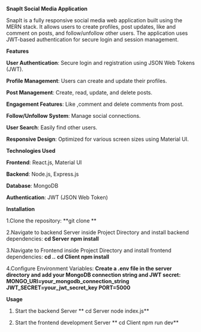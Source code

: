 **SnapIt Social Media Application**

SnapIt is a fully responsive social media web application built using the MERN stack. It allows users to create profiles, post updates, like and comment on posts, and follow/unfollow other users. 
The application uses JWT-based authentication for secure login and session management.


**Features**

**User Authentication**: Secure login and registration using JSON Web Tokens (JWT).

**Profile Management**: Users can create and update their profiles.

**Post Management**: Create, read, update, and delete posts.

**Engagement Features**: Like ,comment and delete comments from post.

**Follow/Unfollow System**: Manage social connections.

**User Search**: Easily find other users.

**Responsive Design**: Optimized for various screen sizes using Material UI.


**Technologies Used**

**Frontend**: React.js, Material UI

**Backend**: Node.js, Express.js

**Database**: MongoDB

**Authentication**: JWT (JSON Web Token)

**Installation**

1.Clone the repository:
**git clone **

2.Navigate to backend Server inside Project Directory and install backend dependencies:
**cd Server**
**npm install**

3.Navigate to Frontend inside Project Directory and install frontend dependencies:
**cd ..**
**cd Client
npm install**

4.Configure Environment Variables:
**Create a .env file in the server directory and add your MongoDB connection string and JWT secret:**
**MONGO_URI=your_mongodb_connection_string
JWT_SECRET=your_jwt_secret_key
PORT=5000**

**Usage**
1. Start the backend Server
**   cd Server
   node index.js**
   
3. Start the frontend development Server
 **   cd Client
   npm run dev**
   



